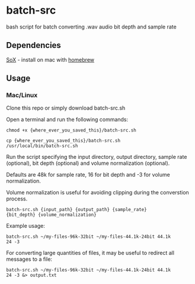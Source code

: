 # batch-src

bash script for batch converting .wav audio bit depth and sample rate

## Dependencies

[SoX](https://sox.sourceforge.net/sox.html) - install on mac with [homebrew](https://formulae.brew.sh/formula/sox)

## Usage

### Mac/Linux

Clone this repo or simply download batch-src.sh

Open a terminal and run the following commands:

<code>chmod +x {where_ever_you_saved_this}/batch-src.sh</code>

<code>cp {where_ever_you_saved_this}/batch-src.sh /usr/local/bin/batch-src.sh</code>

Run the script specifying the input directory, output directory, sample rate (optional), bit depth (optional) and volume normalization (optional).

Defaults are 48k for sample rate, 16 for bit depth and -3 for volume normalization.

Volume normalization is useful for avoiding clipping during the converstion process.

<code>batch-src.sh {input_path} {output_path} {sample_rate} {bit_depth} {volume_normalization}</code>

Example usage:

<code>batch-src.sh ~/my-files-96k-32bit ~/my-files-44.1k-24bit 44.1k 24 -3</code>

For converting large quantities of files, it may be useful to redirect all messages to a file:

<code>batch-src.sh ~/my-files-96k-32bit ~/my-files-44.1k-24bit 44.1k 24 -3 &> output.txt</code>